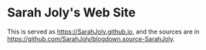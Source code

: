 # Sarah Joly's Web Site

This is served as https://SarahJoly.github.io, and the sources are in https://github.com/SarahJoly/blogdown.source-SarahJoly.

